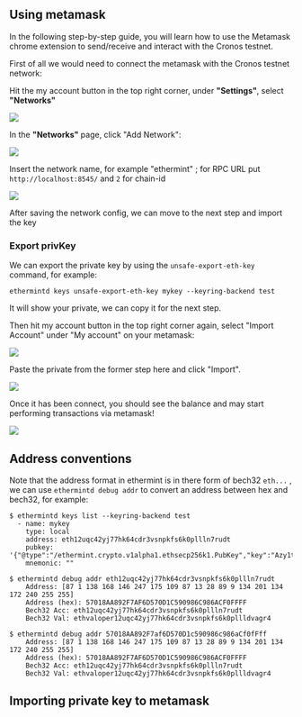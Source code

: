 
## Using metamask
In the following step-by-step guide, you will learn how to use the Metamask chrome extension to send/receive and interact with the Cronos testnet.


First of all we would need to connect the metamask with the Cronos testnet network: 

Hit the my account button in the top right corner, under **"Settings"**, select **"Networks"** 

<img src="./assets/1.png" />

In the **"Networks"** page, click "Add Network":

<img src="./assets/2.png" />

Insert the network name, for example "ethermint" ; for RPC URL put `http://localhost:8545/` and `2` for chain-id 

<img src="./assets/3.png" />

After saving the network config, we can move to the next step and import the key

### Export privKey

We can export the private key by using the `unsafe-export-eth-key` command, for example:

```
ethermintd keys unsafe-export-eth-key mykey --keyring-backend test
```

It will show your private, we can copy it for the next step.  

Then hit my account button in the top right corner again, select "Import Account" under "My account" on your metamask:

<img src="./assets/4.png" />


Paste the private from the former step here and click "Import". 

<img src="./assets/5.png" />


Once it has been connect, you should see the balance and may start performing transactions via metamask! 

<img src="./assets/6.png" />

## Address conventions 

Note that the address format in ethermint is in there form of bech32 `eth...` , we can use `ethermintd debug addr` to convert an address between hex and bech32, for example:

```
$ ethermintd keys list --keyring-backend test
  - name: mykey
    type: local
    address: eth12uqc42yj77hk64cdr3vsnpkfs6k0pllln7rudt
    pubkey: '{"@type":"/ethermint.crypto.v1alpha1.ethsecp256k1.PubKey","key":"Azy1tg0wZKRdQ7sd9mICzteCstGThiodZtQqlVT9Amlc"}'
    mnemonic: ""

$ ethermintd debug addr eth12uqc42yj77hk64cdr3vsnpkfs6k0pllln7rudt
    Address: [87 1 138 168 146 247 175 109 87 13 28 89 9 134 201 134 172 240 255 255]
    Address (hex): 57018AA892F7AF6D570D1C590986C986ACF0FFFF
    Bech32 Acc: eth12uqc42yj77hk64cdr3vsnpkfs6k0pllln7rudt
    Bech32 Val: ethvaloper12uqc42yj77hk64cdr3vsnpkfs6k0pllldvagr4

$ ethermintd debug addr 57018AA892F7af6D570D1c590986c986aCf0fFff
    Address: [87 1 138 168 146 247 175 109 87 13 28 89 9 134 201 134 172 240 255 255]
    Address (hex): 57018AA892F7AF6D570D1C590986C986ACF0FFFF
    Bech32 Acc: eth12uqc42yj77hk64cdr3vsnpkfs6k0pllln7rudt
    Bech32 Val: ethvaloper12uqc42yj77hk64cdr3vsnpkfs6k0pllldvagr4
```



## Importing private key to metamask

